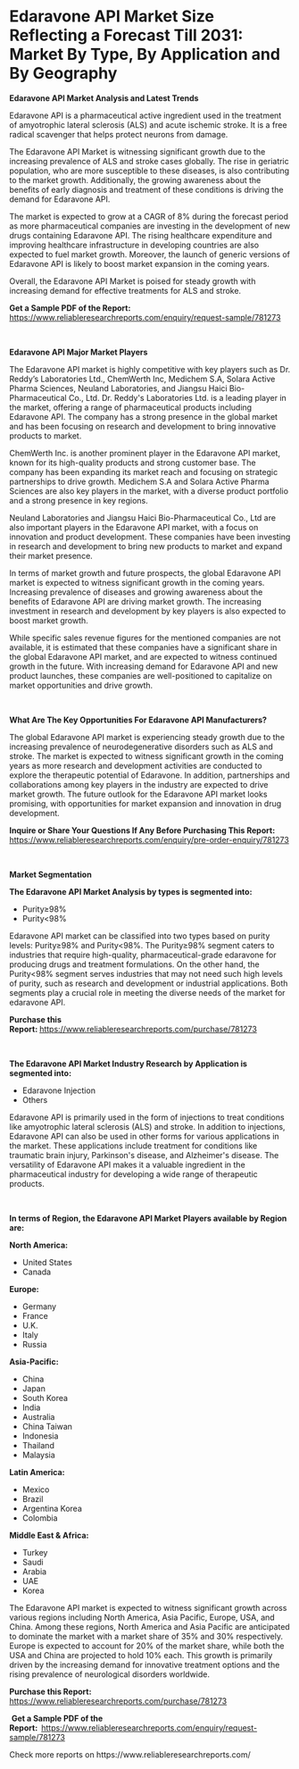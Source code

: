 <p><h1>Edaravone API Market Size Reflecting a Forecast Till 2031: Market By Type, By Application and By Geography</h1></p><p><strong>Edaravone API Market Analysis and Latest Trends</strong></p>
<p><p>Edaravone API is a pharmaceutical active ingredient used in the treatment of amyotrophic lateral sclerosis (ALS) and acute ischemic stroke. It is a free radical scavenger that helps protect neurons from damage.</p><p>The Edaravone API Market is witnessing significant growth due to the increasing prevalence of ALS and stroke cases globally. The rise in geriatric population, who are more susceptible to these diseases, is also contributing to the market growth. Additionally, the growing awareness about the benefits of early diagnosis and treatment of these conditions is driving the demand for Edaravone API.</p><p>The market is expected to grow at a CAGR of 8% during the forecast period as more pharmaceutical companies are investing in the development of new drugs containing Edaravone API. The rising healthcare expenditure and improving healthcare infrastructure in developing countries are also expected to fuel market growth. Moreover, the launch of generic versions of Edaravone API is likely to boost market expansion in the coming years.</p><p>Overall, the Edaravone API Market is poised for steady growth with increasing demand for effective treatments for ALS and stroke.</p></p>
<p><strong>Get a Sample PDF of the Report:&nbsp;</strong> <a href="https://www.reliableresearchreports.com/enquiry/request-sample/781273">https://www.reliableresearchreports.com/enquiry/request-sample/781273</a></p>
<p>&nbsp;</p>
<p><strong>Edaravone API Major Market Players</strong></p>
<p><p>The Edaravone API market is highly competitive with key players such as Dr. Reddy’s Laboratories Ltd., ChemWerth Inc, Medichem S.A, Solara Active Pharma Sciences, Neuland Laboratories, and Jiangsu Haici Bio-Pharmaceutical Co., Ltd. Dr. Reddy's Laboratories Ltd. is a leading player in the market, offering a range of pharmaceutical products including Edaravone API. The company has a strong presence in the global market and has been focusing on research and development to bring innovative products to market.</p><p>ChemWerth Inc. is another prominent player in the Edaravone API market, known for its high-quality products and strong customer base. The company has been expanding its market reach and focusing on strategic partnerships to drive growth. Medichem S.A and Solara Active Pharma Sciences are also key players in the market, with a diverse product portfolio and a strong presence in key regions.</p><p>Neuland Laboratories and Jiangsu Haici Bio-Pharmaceutical Co., Ltd are also important players in the Edaravone API market, with a focus on innovation and product development. These companies have been investing in research and development to bring new products to market and expand their market presence.</p><p>In terms of market growth and future prospects, the global Edaravone API market is expected to witness significant growth in the coming years. Increasing prevalence of diseases and growing awareness about the benefits of Edaravone API are driving market growth. The increasing investment in research and development by key players is also expected to boost market growth.</p><p>While specific sales revenue figures for the mentioned companies are not available, it is estimated that these companies have a significant share in the global Edaravone API market, and are expected to witness continued growth in the future. With increasing demand for Edaravone API and new product launches, these companies are well-positioned to capitalize on market opportunities and drive growth.</p></p>
<p>&nbsp;</p>
<p><strong>What Are The Key Opportunities For Edaravone API Manufacturers?</strong></p>
<p><p>The global Edaravone API market is experiencing steady growth due to the increasing prevalence of neurodegenerative disorders such as ALS and stroke. The market is expected to witness significant growth in the coming years as more research and development activities are conducted to explore the therapeutic potential of Edaravone. In addition, partnerships and collaborations among key players in the industry are expected to drive market growth. The future outlook for the Edaravone API market looks promising, with opportunities for market expansion and innovation in drug development.</p></p>
<p><strong>Inquire or Share Your Questions If Any Before Purchasing This Report:</strong> <a href="https://www.reliableresearchreports.com/enquiry/pre-order-enquiry/781273">https://www.reliableresearchreports.com/enquiry/pre-order-enquiry/781273</a></p>
<p>&nbsp;</p>
<p><strong>Market Segmentation</strong></p>
<p><strong>The Edaravone API Market Analysis by types is segmented into:</strong></p>
<p><ul><li>Purity≥98%</li><li>Purity<98%</li></ul></p>
<p><p>Edaravone API market can be classified into two types based on purity levels: Purity≥98% and Purity<98%. The Purity≥98% segment caters to industries that require high-quality, pharmaceutical-grade edaravone for producing drugs and treatment formulations. On the other hand, the Purity<98% segment serves industries that may not need such high levels of purity, such as research and development or industrial applications. Both segments play a crucial role in meeting the diverse needs of the market for edaravone API.</p></p>
<p><strong>Purchase this Report:&nbsp;</strong><a href="https://www.reliableresearchreports.com/purchase/781273">https://www.reliableresearchreports.com/purchase/781273</a></p>
<p>&nbsp;</p>
<p><strong>The Edaravone API Market Industry Research by Application is segmented into:</strong></p>
<p><ul><li>Edaravone Injection</li><li>Others</li></ul></p>
<p><p>Edaravone API is primarily used in the form of injections to treat conditions like amyotrophic lateral sclerosis (ALS) and stroke. In addition to injections, Edaravone API can also be used in other forms for various applications in the market. These applications include treatment for conditions like traumatic brain injury, Parkinson's disease, and Alzheimer's disease. The versatility of Edaravone API makes it a valuable ingredient in the pharmaceutical industry for developing a wide range of therapeutic products.</p></p>
<p>&nbsp;</p>
<p><strong>In terms of Region, the Edaravone API Market Players available by Region are:</strong></p>
<p>
    <p> <strong> North America: </strong>
        <ul>
            <li>United States</li>
            <li>Canada</li>
        </ul>
        </p> 
    <p> <strong> Europe: </strong>
        <ul>
            <li>Germany</li>
            <li>France</li>
            <li>U.K.</li>
            <li>Italy</li>
            <li>Russia</li>
        </ul>
        </p> 
    <p> <strong> Asia-Pacific: </strong>
        <ul>
            <li>China</li>
            <li>Japan</li>
            <li>South Korea</li>
            <li>India</li>
            <li>Australia</li>
            <li>China Taiwan</li>
            <li>Indonesia</li>
            <li>Thailand</li>
            <li>Malaysia</li>
        </ul>
        </p> 
    <p> <strong> Latin America: </strong>
        <ul>
            <li>Mexico</li>
            <li>Brazil</li>
            <li>Argentina Korea</li>
            <li>Colombia</li>
        </ul>
        </p> 
    <p> <strong> Middle East & Africa: </strong>
        <ul>
            <li>Turkey</li>
            <li>Saudi</li>
            <li>Arabia</li>
            <li>UAE</li>
            <li>Korea</li>
        </ul>
    </p>
    </p>
<p><p>The Edaravone API market is expected to witness significant growth across various regions including North America, Asia Pacific, Europe, USA, and China. Among these regions, North America and Asia Pacific are anticipated to dominate the market with a market share of 35% and 30% respectively. Europe is expected to account for 20% of the market share, while both the USA and China are projected to hold 10% each. This growth is primarily driven by the increasing demand for innovative treatment options and the rising prevalence of neurological disorders worldwide.</p></p>
<p><strong>Purchase this Report: </strong><a href="https://www.reliableresearchreports.com/purchase/781273">https://www.reliableresearchreports.com/purchase/781273</a></p>
<p>&nbsp;<strong>Get a Sample PDF of the Report:&nbsp;&nbsp;</strong><a href="https://www.reliableresearchreports.com/enquiry/request-sample/781273">https://www.reliableresearchreports.com/enquiry/request-sample/781273</a></p>
<p><strong></strong></p>
<p>Check more reports on https://www.reliableresearchreports.com/</p>